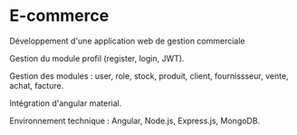 # E-commerce
Développement d'une application web de gestion commerciale 

Gestion du module profil (register, login, JWT).

Gestion des modules : user, role, stock, produit, client, fournissseur, vente, achat, facture.

Intégration d'angular material.

Environnement technique : Angular, Node.js, Express.js, MongoDB.
